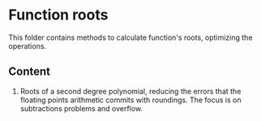 # **Function roots**

This folder contains methods to calculate function's roots, optimizing the operations. 

## Content
1. Roots of a second degree polynomial, reducing the errors that the floating points arithmetic commits with roundings. The focus is on subtractions problems and overflow.